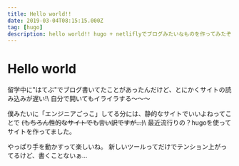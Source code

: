 ```yaml
---
title: Hello world!!
date: 2019-03-04T08:15:15.000Z
tag: [hugo]
description: hello world!! hugo + netliflyでブログみたいなものを作ってみたぞ！何度目のブログ刷新か.....?
---
```

# Hello world
留学中に"はてぶ"でブログ書いてたことがあったんだけど、とにかくサイトの読み込みが遅い!\\
自分で開いてもイライラする〜〜〜


僕みたいに「エンジニアごっこ」してる分には、静的なサイトでいいよねってことで
~~(もちろん性的なサイトでも言い訳ですが...)~~\\
最近流行りの？hugoを使ってサイトを作ってました。

やっぱり手を動かすって楽しいね。
新しいツールってだけでテンション上がってるけど、書くことないぁ...
